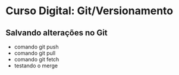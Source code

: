 # Curso Digital: Git/Versionamento

## Salvando alterações no Git
* comando git push
* comando git pull
* comando git fetch
* testando o merge 
